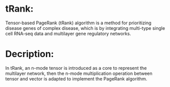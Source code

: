 # tRank:
Tensor-based PageRank (tRank) algorithm is a method for prioritizing disease genes of complex disease, which is by integrating multi-type single cell RNA-seq data and multilayer gene regulatory networks.
# Decription:
In tRank, an n-mode tensor is introduced as a core to represent the multilayer network, then the n-mode multiplication operation between tensor and vector is adapted to implement the PageRank
algorithm.
